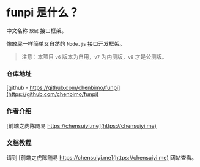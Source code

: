 # funpi 是什么？

中文名称 `放屁` 接口框架。

像放屁一样简单又自然的 `Node.js` 接口开发框架。

> 注意：本项目 `v6` 版本为自用，`v7` 为内测版，`v8` 才是公测版。

### 仓库地址

[github - https://github.com/chenbimo/funpi](https://github.com/chenbimo/funpi)

### 作者介绍

[前端之虎陈随易 https://chensuiyi.me](https://chensuiyi.me)

### 文档教程

请到 [前端之虎陈随易 https://chensuiyi.me](https://chensuiyi.me) 网站查看。
